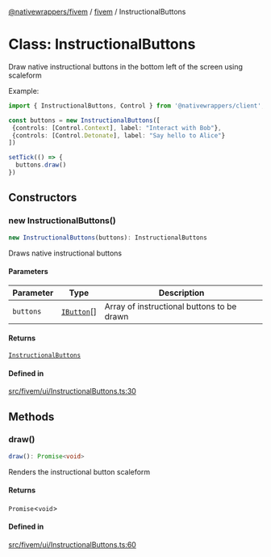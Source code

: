 [@nativewrappers/fivem](../../README.md) / [fivem](../README.md) / InstructionalButtons

# Class: InstructionalButtons

Draw native instructional buttons in the bottom left of the screen using scaleform

Example:

```typescript
import { InstructionalButtons, Control } from '@nativewrappers/client';

const buttons = new InstructionalButtons([
 {controls: [Control.Context], label: "Interact with Bob"},
 {controls: [Control.Detonate], label: "Say hello to Alice"}
])

setTick(() => {
  buttons.draw()
})
```

## Constructors

### new InstructionalButtons()

```ts
new InstructionalButtons(buttons): InstructionalButtons
```

Draws native instructional buttons

#### Parameters

| Parameter | Type | Description |
| ------ | ------ | ------ |
| `buttons` | [`IButton`](../interfaces/IButton.md)[] | Array of instructional buttons to be drawn |

#### Returns

[`InstructionalButtons`](InstructionalButtons.md)

#### Defined in

[src/fivem/ui/InstructionalButtons.ts:30](https://github.com/nativewrappers/fivem/blob/2d4fa96d0a81695a673fe4c595d3abfefbf554a5/src/fivem/ui/InstructionalButtons.ts#L30)

## Methods

### draw()

```ts
draw(): Promise<void>
```

Renders the instructional button scaleform

#### Returns

`Promise`\<`void`\>

#### Defined in

[src/fivem/ui/InstructionalButtons.ts:60](https://github.com/nativewrappers/fivem/blob/2d4fa96d0a81695a673fe4c595d3abfefbf554a5/src/fivem/ui/InstructionalButtons.ts#L60)
